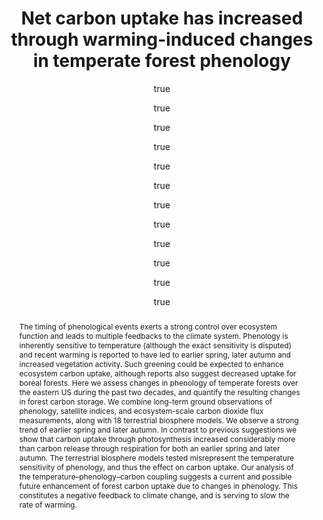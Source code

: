 ---
layout: single-bib-item
hidden: true
dup_sha1: "1e299e76d0dbe338fafa0772edc80906bbe05241"
attachments:
  -
    mimeType: "application/pdf"
    pub_id: "7e7877b7-9975-027e-9abc-f59648c28496"
    updated: "1455725712.65"
    web_url: "https://paperpile.com/shared/internal/download/d9bd3cf3-f081-046e-80b5-235a2f7fd043"
    source_filename: "[article_pdf].pdf"
    article_pdf: "1"
    created: "1455725712.65"
    download_progress: "1"
    download_status: "finished"
    filename: "Keenan et al. 2014 - Net carbon uptake has increased through warming-induced changes in temperate forest phenology.pdf"
    hasUpdates: "1"
    subfolders:
      - "All Papers/K"
    filesize: "4440791"
    gdrive_needs_sync: "0"
    owner: "42827BEAD59011E587B2D52D02D06A8F"
    pub_trashed: "0"
    _id: "c78627cf-0885-0ec3-940f-6dd7887f321e"
    gdrive_id: "0BzNObtVOlCh_RFNWSVVveGl2Vms"
    md5: "bf5fd2b2e45ec348efa58101164846e5"
issn_alt: "1758-6798"
duplicates:
abstract: "The timing of phenological events exerts a strong control over ecosystem function and leads to multiple feedbacks to the climate system. Phenology is inherently sensitive to temperature (although the exact sensitivity is disputed) and recent warming is reported to have led to earlier spring, later autumn and increased vegetation activity. Such greening could be expected to enhance ecosystem carbon uptake, although reports also suggest decreased uptake for boreal forests. Here we assess changes in phenology of temperate forests over the eastern US during the past two decades, and quantify the resulting changes in forest carbon storage. We combine long-term ground observations of phenology, satellite indices, and ecosystem-scale carbon dioxide flux measurements, along with 18 terrestrial biosphere models. We observe a strong trend of earlier spring and later autumn. In contrast to previous suggestions we show that carbon uptake through photosynthesis increased considerably more than carbon release through respiration for both an earlier spring and later autumn. The terrestrial biosphere models tested misrepresent the temperature sensitivity of phenology, and thus the effect on carbon uptake. Our analysis of the temperature–phenology–carbon coupling suggests a current and possible future enhancement of forest carbon uptake due to changes in phenology. This constitutes a negative feedback to climate change, and is serving to slow the rate of warming."
labels:
  - "2443b26e-5c44-05a0-a0fa-da3957d5e4dd"
  - "82d47f9b-0587-0567-ad24-6e8bf7290a97"
  - "e589e1f3-3708-005f-b5a2-1b034dc7ddc2"
citedByLink: "http://scholar.google.com/scholar?hl=en&lr=&num=30&cites=http://dx.doi.org/10.1038/nclimate2253"
citekey: "Keenan2014-or"
id_list:
  - "sha1:29ee34451c0e2c5ea58c9e265737142e5ec3dea8"
  - "dup_sha1:1e299e76d0dbe338fafa0772edc80906bbe05241"
  - "doi:10.1038/nclimate2253"
  - "url:http://dx.doi.org/10.1038/nclimate2253"
  - "url:http://www.nature.com/nclimate/journal/v4/n7/full/nclimate2253.html"
  - "url:http://www.nature.com/doifinder/10.1038/nclimate2253"
  - "url:http://dx.doi.org/10.1038/nclimate2253?locatt=mode:legacy"
  - "original_id:3b125f0a-8006-0639-8232-4f755a232502"
autoCleaned: "1"
owner: "42827BEAD59011E587B2D52D02D06A8F"
autocompleted: "1"
foldersNamed:
imported: "1"
title: "Net carbon uptake has increased through warming-induced changes in temperate forest phenology"
collection_timestamps:
subfolders:
  - "All Papers/K"
author:
  -
    last: "Keenan"
    level: "0.0"
    formatted: "Keenan TF"
    first: "Trevor F"
    _id: "c1aec95d-a1e2-0e66-a281-cd78bbc2cbb5"
    bak: "Keenan, Trevor F"
    initials: "TF"
  -
    last: "Gray"
    level: "0.0"
    formatted: "Gray J"
    first: "Josh"
    _id: "17f1a60d-69a9-02ea-bf82-17e9eb576e5c"
    bak: "Gray, Josh"
    initials: "J"
  -
    last: "Friedl"
    level: "0.0"
    formatted: "Friedl MA"
    first: "Mark A"
    _id: "ac42f799-142b-0399-a02b-9387abf58f47"
    bak: "Friedl, Mark A"
    initials: "MA"
  -
    last: "Toomey"
    level: "0.0"
    formatted: "Toomey M"
    first: "Michael"
    _id: "3798c974-f71c-02d3-883e-afe2229e06a9"
    bak: "Toomey, Michael"
    initials: "M"
  -
    last: "Bohrer"
    level: "0.0"
    formatted: "Bohrer G"
    first: "Gil"
    _id: "a1d88a03-7b38-0fb3-99ae-d09b4719a463"
    bak: "Bohrer, Gil"
    initials: "G"
  -
    last: "Hollinger"
    level: "0.0"
    formatted: "Hollinger DY"
    first: "David Y"
    _id: "90ea8d9c-abaa-055d-994b-a3a8c02897a5"
    bak: "Hollinger, David Y"
    initials: "DY"
  -
    last: "William Munger"
    level: "0.0"
    formatted: "William Munger J"
    first: "J"
    _id: "11e39343-57f8-041e-b45d-0f0360ae87bc"
    bak: "William Munger, J"
    initials: "J"
  -
    last: "O’Keefe"
    level: "0.0"
    formatted: "O’Keefe J"
    first: "John"
    _id: "432c7d3d-0dc2-0f76-8e0c-47cc62d9c745"
    bak: "O’Keefe, John"
    initials: "J"
  -
    last: "Schmid"
    level: "0.0"
    formatted: "Schmid HP"
    first: "Hans Peter"
    _id: "c642be1f-98d3-0c14-a365-e6cd0be26ecd"
    bak: "Schmid, Hans Peter"
    initials: "HP"
  -
    last: "Sue Wing"
    level: "0.0"
    formatted: "Sue Wing I"
    first: "Ian"
    _id: "8498911d-fa3c-08ee-8b79-13661fab7262"
    bak: "Sue Wing, Ian"
    initials: "I"
  -
    last: "Yang"
    level: "0.0"
    formatted: "Yang B"
    first: "Bai"
    _id: "8ed7f3be-f674-0794-b23c-d36923cf0850"
    bak: "Yang, Bai"
    initials: "B"
  -
    last: "Richardson"
    level: "0.0"
    formatted: "Richardson AD"
    first: "Andrew D"
    _id: "16057b15-8dc4-070b-b507-442ff8893b3e"
    bak: "Richardson, Andrew D"
    initials: "AD"
issue: "7"
trashed: "0"
folders:
updated: "1488223179.91"
published_date: "2014"
journal: "Nature Climate Change"
labelsNamed:
  - "scrim_publications"
  - "Federal Support"
  - "pches_publications"
journalfull: "Nature Climate Change"
volume: "4"
doi: "10.1038/nclimate2253"
original_id: "3b125f0a-8006-0639-8232-4f755a232502"
authors: "Keenan, TF, J Gray, MA Friedl, M Toomey, G Bohrer, DY Hollinger, J William Munger, J O’Keefe, HP Schmid, I Sue Wing, B Yang and AD Richardson"
journal_checked: "1"
pages: "598-604"
publisher: "Nature Publishing Group"
sha1: "29ee34451c0e2c5ea58c9e265737142e5ec3dea8"
created: "1455725712.51"
url:
  - "http://dx.doi.org/10.1038/nclimate2253"
  - "http://www.nature.com/nclimate/journal/v4/n7/full/nclimate2253.html"
  - "http://www.nature.com/doifinder/10.1038/nclimate2253"
issn: "1758-678X"
pubtype: "PP_ARTICLE"
keywords: "Forest"
published:
  month: "6"
  day: "1"
  year: "2014"
pdf_restricted: "0"
accessed:
  month: "2"
  day: "3"
  year: "2016"
crawl_urls:
  - "http://dx.doi.org/10.1038/nclimate2253"
  - "http://dx.doi.org/10.1038/nclimate2253?locatt=mode:legacy"
  - "http://www.nature.com/doifinder/10.1038/nclimate2253"
  - "http://www.nature.com/nclimate/journal/v4/n7/full/nclimate2253.html"
incomplete: "0"
---